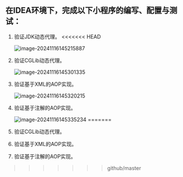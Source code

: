 ## 在IDEA环境下，完成以下小程序的编写、配置与测试：
1. 验证JDK动态代理。
<<<<<<< HEAD

   ![image-20241116145215887](https://cdn.jsdelivr.net/gh/czlifetime/img/image-20241116145215887.png)

2. 验证CGLib动态代理。

   ![image-20241116145301335](https://cdn.jsdelivr.net/gh/czlifetime/img/image-20241116145301335.png)

3. 验证基于XML的AOP实现。

   ![image-20241116145320215](https://cdn.jsdelivr.net/gh/czlifetime/img/image-20241116145320215.png)

4. 验证基于注解的AOP实现。

   ![image-20241116145335234](https://cdn.jsdelivr.net/gh/czlifetime/img/image-20241116145335234.png)
=======
2. 验证CGLib动态代理。
3. 验证基于XML的AOP实现。
4. 验证基于注解的AOP实现。
>>>>>>> github/master

